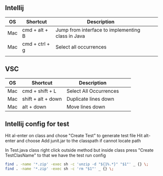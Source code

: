  ## **Intellij**
|OS|Shortcut|Description|   |   |
|---|---|---|---|---|
|Mac|cmd + alt + B|  Jump from interface to implementing class in Java |   |   |
| Mac | cmd + ctrl + g  | Select all occurrences  |   |   |
|   |   |   |   |   |


 ## **VSC**
|OS|Shortcut|Description|   |   |
|---|---|---|---|---|
| Mac  | cmd + shift + L  | Select All Occurrences  |   |   |
| Mac  | shift + alt + down  | Duplicate lines down  |   |   |
| Mac  | alt + down  | Move lines down  |   |   |


 ## **Intellij config for test**
Hit al-enter on class and chose "Create Test" to generate test file
Hit alt-enter and choose Add junit.jar to the classpath if cannot locate path

In Test.java class right click outside method but inside class press "Create TestClasName" to that we have the test run config

``` bash
find . -name '*.zip' -exec sh -c 'unzip -d "${1%.*}" "$1"' _ {} \;
find . -name '*.zip' -exec sh -c 'rm "$1"' _ {} \;
```


